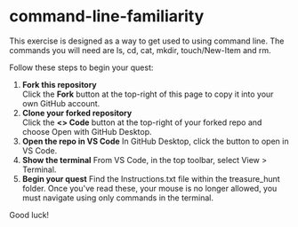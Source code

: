 # command-line-familiarity

This exercise is designed as a way to get used to using command line. The commands you will need are ls, cd, cat, mkdir, touch/New-Item and rm.

Follow these steps to begin your quest:

1. **Fork this repository**  
   Click the **Fork** button at the top-right of this page to copy it into your own GitHub account.
2. **Clone your forked repository**  
   Click the **<> Code** button at the top-right of your forked repo and choose Open with GitHub Desktop.
3. **Open the repo in VS Code**
   In GitHub Desktop, click the button to open in VS Code.
4. **Show the terminal**
   From VS Code, in the top toolbar, select View > Terminal.
5. **Begin your quest**
   Find the Instructions.txt file within the treasure_hunt folder. Once you've read these, your mouse is no longer allowed, you must navigate using only commands in the terminal.

Good luck!
